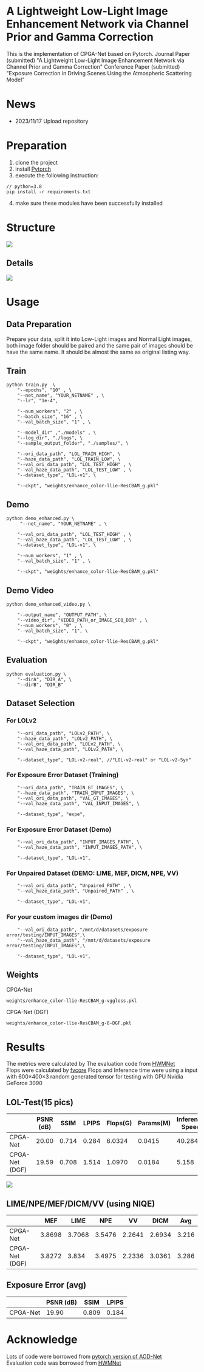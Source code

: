 # A Lightweight Low-Light Image Enhancement Network via Channel Prior and Gamma Correction

This is the implementation of CPGA-Net based on Pytorch. 
Journal Paper (submitted) "A Lightweight Low-Light Image Enhancement Network via Channel Prior and Gamma Correction" 
Conference Paper (submitted) "Exposure Correction in Driving Scenes Using the Atmospheric Scattering Model"

# News

* 2023/11/17 Upload repository
# Preparation
1. clone the project
2. install [Pytorch](https://pytorch.org/)
3. execute the following instruction: 
```
// python=3.8
pip install -r requirements.txt
```
4. make sure these modules have been successfully installed
# Structure
![](Img/LLIE-Arch.png)
## Details
![](Img/LLIE-Details.png)

# Usage
## Data Preparation

Prepare your data, split it into Low-Light images and Normal Light images, both image folder should be paired and the same pair of images should be have the same name. It should be almost the same as original listing way.

## Train
```
python train.py  \
    "--epochs", "10" , \
    "--net_name", "YOUR_NETNAME" , \
    "--lr", "1e-4",

    "--num_workers", "2" , \
    "--batch_size", "16" , \
    "--val_batch_size", "1" , \

    "--model_dir" ,"./models" , \
    "--log_dir", "./logs", \
    "--sample_output_folder", "./samples/", \

    "--ori_data_path", "LOL_TRAIN_HIGH", \
    "--haze_data_path", "LOL_TRAIN_LOW", \
    "--val_ori_data_path", "LOL_TEST_HIGH" , \
    "--val_haze_data_path", "LOL_TEST_LOW" , \
    "--dataset_type", "LOL-v1", \

    "--ckpt", "weights/enhance_color-llie-ResCBAM_g.pkl" 
```

## Demo
```
python demo_enhanced.py \
     "--net_name", "YOUR_NETNAME" , \

    "--val_ori_data_path", "LOL_TEST_HIGH" , \
    "--val_haze_data_path", "LOL_TEST_LOW" , \
    "--dataset_type", "LOL-v1", \
    
    "--num_workers", "1" , \ 
    "--val_batch_size", "1" , \ 

    "--ckpt", "weights/enhance_color-llie-ResCBAM_g.pkl" 
```
## Demo Video
```
python demo_enhanced_video.py \

    "--output_name", "OUTPUT_PATH", \
    "--video_dir", "VIDEO_PATH_or_IMAGE_SEQ_DIR" , \
    "--num_workers", "0" , \
    "--val_batch_size", "1", \

    "--ckpt", "weights/enhance_color-llie-ResCBAM_g.pkl" 
```
## Evaluation
```
python evaluation.py \
    "--dirA", "DIR_A", \
    "--dirB", "DIR_B"
```

## Dataset Selection
### For LOLv2
```
    "--ori_data_path", "LOLv2_PATH", \
    "--haze_data_path", "LOLv2_PATH", \
    "--val_ori_data_path", "LOLv2_PATH", \
    "--val_haze_data_path", "LOLv2_PATH", \
    
    "--dataset_type", "LOL-v2-real", //"LOL-v2-real" or "LOL-v2-Syn"
```
### For Exposure Error Dataset (Training)
```
    "--ori_data_path", "TRAIN_GT_IMAGES", \
    "--haze_data_path", "TRAIN_INPUT_IMAGES", \
    "--val_ori_data_path", "VAL_GT_IMAGES", \
    "--val_haze_data_path", "VAL_INPUT_IMAGES", \
    
    "--dataset_type", "expe",
```
### For Exposure Error Dataset (Demo)
```
    "--val_ori_data_path", "INPUT_IMAGES_PATH", \
    "--val_haze_data_path", "INPUT_IMAGES_PATH", \
    
    "--dataset_type", "LOL-v1",
```
### For Unpaired Dataset (DEMO: LIME, MEF, DICM, NPE, VV)
```
    "--val_ori_data_path", "Unpaired_PATH" , \
    "--val_haze_data_path", "Unpaired_PATH" , \
    
    "--dataset_type", "LOL-v1",
```
### For your custom images dir (Demo)
```
    "--val_ori_data_path", "/mnt/d/datasets/exposure error/testing/INPUT_IMAGES",\
    "--val_haze_data_path", "/mnt/d/datasets/exposure error/testing/INPUT_IMAGES",\
    
    "--dataset_type", "LOL-v1",
```
## Weights
CPGA-Net
```
weights/enhance_color-llie-ResCBAM_g-vggloss.pkl
```
CPGA-Net (DGF)
```
weights/enhance_color-llie-ResCBAM_g-8-DGF.pkl
```
# Results
The metrics were calculated by The evaluation code from [HWMNet
](https://github.com/FanChiMao/HWMNet.git)  
Flops were calculated by [fvcore](https://github.com/facebookresearch/fvcore)
Flops and Inference time were using a input with 600×400×3 random generated tensor for testing with GPU Nvidia GeForce 3090
## LOL-Test(15 pics)
|      | PSNR (dB)| SSIM  | LPIPS |Flops(G) | Params(M) | Inference Speed|
| ---- | ----  | ----  |  ---- | ----   | ---- | ---- |
|  CPGA-Net   |20.00  | 0.714 | 0.284 | 6.0324 |  0.0415  | 40.284 |
|  CPGA-Net (DGF)   |19.59  | 0.708 | 1.514 | 1.0970 |  0.0184 | 5.158 |

![](Img/sample.jpg)

## LIME/NPE/MEF/DICM/VV (using NIQE)

|      |  MEF | LIME | NPE |VV |DICM | Avg|
| ---- | ---- |---- |---- |---- |---- | ----|
|  CPGA-Net   | 3.8698 |3.7068|	3.5476|	2.2641|	2.6934|	3.216|	
|  CPGA-Net (DGF)  |  3.8272|	3.834|	3.4975	|2.2336	|3.0361|	3.286|

## Exposure Error (avg)
|      | PSNR (dB)| SSIM  | LPIPS |
| ---- | ----  | ----  |  ---- | 
|  CPGA-Net   | 19.90  | 0.809 | 0.184 | 


# Acknowledge
Lots of code were borrowed from [pytorch version of AOD-Net](https://github.com/walsvid/AOD-Net-PyTorch)  
Evaluation code was borrowed from [HWMNet](https://github.com/walsvid/AOD-Net-PyTorch)
